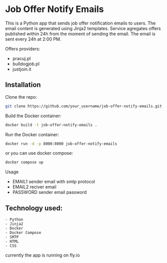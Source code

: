 # Job Offer Notify Emails
This is a Python app that sends job offer notification emails to users. The email content is generated using Jinja2 templates.
Service agregates offers published within 24h from the moment of sending the email. The email is sent every 24h at 2:00 PM. 

Offers providers:
 - pracuj.pl
 - bulldogjob.pl
 - justjoin.it

## Installation
Clone the repo:

```bash
git clone https://github.com/your_username/job-offer-notify-emails.git
```
Build the Docker container:

```bash
docker build -t job-offer-notify-emails .
```
Run the Docker container:

```bash
docker run -d -p 8000:8000 job-offer-notify-emails
```
or you can use docker compose:
```bash
docker compose up
```
Usage
 - EMAIL1 sender email with smtp protocol
 - EMAIL2 reciver email
 - PASSWORD sender email password

## Technology used:
    - Python
    - Jinja2
    - Docker
    - Docker Compose
    - SMTP
    - HTML
    - CSS

currently the app is running on fly.io
